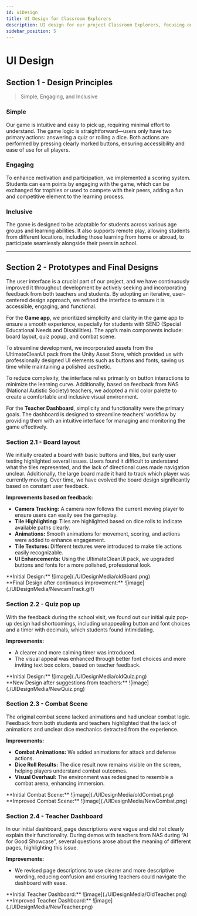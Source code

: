 ```yaml
---
id: uiDesign
title: UI Design for Classroom Explorers
description: UI design for our project Classroom Explorers, focusing on user interface requirements and design improvements.
sidebar_position: 5
---
```


# UI Design

## Section 1 - Design Principles
> Simple, Engaging, and Inclusive

### Simple
Our game is intuitive and easy to pick up, requiring minimal effort to understand. The game logic is straightforward—users only have two primary actions: answering a quiz or rolling a dice. Both actions are performed by pressing clearly marked buttons, ensuring accessibility and ease of use for all players.

### Engaging
To enhance motivation and participation, we implemented a scoring system. Students can earn points by engaging with the game, which can be exchanged for trophies or used to compete with their peers, adding a fun and competitive element to the learning process.

### Inclusive
The game is designed to be adaptable for students across various age groups and learning abilities. It also supports remote play, allowing students from different locations, including those learning from home or abroad, to participate seamlessly alongside their peers in school.

---
## Section 2 - Prototypes and Final Designs

The user interface is a crucial part of our project, and we have continuously improved it throughout development by actively seeking and incorporating feedback from both teachers and students. By adopting an iterative, user-centered design approach, we refined the interface to ensure it is accessible, engaging, and functional.

For the **Game app**, we prioritized simplicity and clarity in the game app to ensure a smooth experience, especially for students with SEND (Special Educational Needs and Disabilities). The app’s main components include: board layout, quiz popup, and combat scene.

To streamline development, we incorporated assets from the UltimateCleanUI pack from the Unity Asset Store, which provided us with professionally designed UI elements such as buttons and fonts, saving us time while maintaining a polished aesthetic.

To reduce complexity, the interface relies primarily on button interactions to minimize the learning curve. Additionally, based on feedback from NAS (National Autistic Society) teachers, we adopted a mild color palette to create a comfortable and inclusive visual environment.

For the **Teacher Dashboard**, simplicity and functionality were the primary goals. The dashboard is designed to streamline teachers’ workflow by providing them with an intuitive interface for managing and monitoring the game effectively.

### Section 2.1 - Board layout

We initially created a board with basic buttons and tiles, but early user testing highlighted several issues. Users found it difficult to understand what the tiles represented, and the lack of directional cues made navigation unclear. Additionally, the large board made it hard to track which player was currently moving. Over time, we have evolved the board design significantly based on constant user feedback.

**Improvements based on feedback:**
- **Camera Tracking:** A camera now follows the current moving player to ensure users can easily see the gameplay.
- **Tile Highlighting:** Tiles are highlighted based on dice rolls to indicate available paths clearly.
- **Animations:** Smooth animations for movement, scoring, and actions were added to enhance engagement.
- **Tile Textures:** Different textures were introduced to make tile actions easily recognizable.
- **UI Enhancements:** Using the UltimateCleanUI pack, we upgraded buttons and fonts for a more polished, professional look.

<div class="row">
  <div class="col">
    **Initial Design:**
    ![image](./UIDesignMedia/oldBoard.png)
  </div>
  <div class="col">
    **Final Design after continuous improvement:**
    ![image](./UIDesignMedia/NewcamTrack.gif)
  </div>
</div>

### Section 2.2 - Quiz pop up

With the feedback during the school visit, we found out our initial quiz pop-up design had shortcomings, including unappealing button and font choices and a timer with decimals, which students found intimidating.

**Improvements:**
- A clearer and more calming timer was introduced.
- The visual appeal was enhanced through better font choices and more inviting text box colors, based on teacher feedback.

<div class="row">
  <div class="col">
    **Initial Design:** 
    ![image](./UIDesignMedia/oldQuiz.png)
  </div>
  <div class="col">
    **New Design after suggestions from teachers:**
    ![image](./UIDesignMedia/NewQuiz.png)
  </div>
</div>

### Section 2.3 - Combat Scene

The original combat scene lacked animations and had unclear combat logic. Feedback from both students and teachers highlighted that the lack of animations and unclear dice mechanics detracted from the experience.

**Improvements:**
- **Combat Animations:** We added animations for attack and defense actions.
- **Dice Roll Results:** The dice result now remains visible on the screen, helping players understand combat outcomes.
- **Visual Overhaul:** The environment was redesigned to resemble a combat arena, enhancing immersion.

<div class="row">
  <div class="col">
    **Initial Combat Scene:**
    ![image](./UIDesignMedia/oldCombat.png)
  </div>
  <div class="col">
    **Improved Combat Scene:**
    ![image](./UIDesignMedia/NewCombat.png)
  </div>
</div>

### Section 2.4 - Teacher Dashboard

In our initial dashboard, page descriptions were vague and did not clearly explain their functionality. During demos with teachers from NAS during “AI for Good Showcase”, several questions arose about the meaning of different pages, highlighting this issue.

**Improvements:**
- We revised page descriptions to use clearer and more descriptive wording, reducing confusion and ensuring teachers could navigate the dashboard with ease.

<div class="row">
  <div class="col">
    **Initial Teacher Dashboard:**
    ![image](./UIDesignMedia/OldTeacher.png)
  </div>
  <div class="col">
    **Improved Teacher Dashboard:**
    ![image](./UIDesignMedia/NewTeacher.png)
  </div>
</div>

